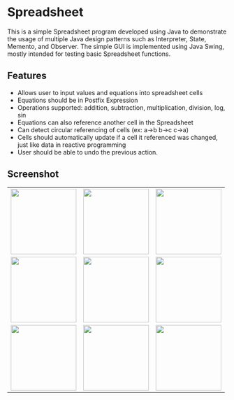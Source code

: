 # Spreadsheet
This is a simple Spreadsheet program developed using Java to demonstrate the usage of multiple Java design patterns such as Interpreter, State, Memento, and Observer. The simple GUI is implemented using Java Swing, mostly intended for testing basic Spreadsheet functions.

## Features
- Allows user to input values and equations into spreadsheet cells
- Equations should be in Postfix Expression
- Operations supported: addition, subtraction, multiplication, division, log, sin
- Equations can also reference another cell in the Spreadsheet
- Can detect circular referencing of cells (ex: a->b b->c c->a)
- Cells should automatically update if a cell it referenced was changed, just like data in reactive programming
- User should be able to undo the previous action.

## Screenshot
| | | |
-------------------------|-------------------------|-------------------------
|<img src="https://github.com/TriDangContact/Spreadsheet/blob/master/screenshots/Screenshot1.jpg?raw=true" width="150"> |<img src="https://github.com/TriDangContact/Spreadsheet/blob/master/screenshots/Screenshot2.jpg?raw=true" width="150">| <img src="https://github.com/TriDangContact/Spreadsheet/blob/master/screenshots/Screenshot3.jpg?raw=true" width="150"> |
|<img src="https://github.com/TriDangContact/Spreadsheet/blob/master/screenshots/Screenshot4.jpg?raw=true" width="150">| <img src="https://github.com/TriDangContact/Spreadsheet/blob/master/screenshots/Screenshot5.jpg?raw=true" width="150"> | <img src="https://github.com/TriDangContact/Spreadsheet/blob/master/screenshots/Screenshot6.jpg?raw=true" width="150">|
|<img src="https://github.com/TriDangContact/Spreadsheet/blob/master/screenshots/Screenshot7.jpg?raw=true" width="150"> | <img src="https://github.com/TriDangContact/Spreadsheet/blob/master/screenshots/Screenshot8.jpg?raw=true" width="150">| <img src="https://github.com/TriDangContact/Spreadsheet/blob/master/screenshots/Screenshot9.jpg?raw=true" width="150"> |
